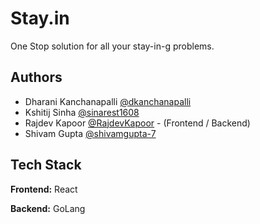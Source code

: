 
# Stay.in

One Stop solution for all your stay-in-g problems.

## Authors

- Dharani Kanchanapalli [@dkanchanapalli](https://www.github.com/dkanchanapalli) 
- Kshitij Sinha [@sinarest1608](https://www.github.com/sinarest1608)
- Rajdev Kapoor [@RajdevKapoor](https://www.github.com/RajdevKapoor) - (Frontend / Backend)
- Shivam Gupta [@shivamgupta-7](https://www.github.com/shivamgupta-7)



## Tech Stack

**Frontend:** React

**Backend:** GoLang
